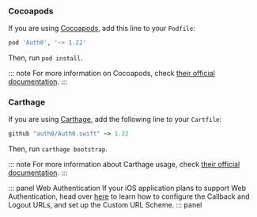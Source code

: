 ### Cocoapods
   
If you are using [Cocoapods](https://cocoapods.org), add this line to your `Podfile`:

```ruby
pod 'Auth0', '~> 1.22'
```

Then, run `pod install`.

::: note
For more information on Cocoapods, check [their official documentation](https://guides.cocoapods.org/using/getting-started.html).
:::

### Carthage

If you are using [Carthage](https://github.com/Carthage/Carthage), add the following line to your `Cartfile`:

```ruby
github "auth0/Auth0.swift" ~> 1.22
```

Then, run `carthage bootstrap`.

::: note
For more information about Carthage usage, check [their official documentation](https://github.com/Carthage/Carthage#if-youre-building-for-ios-tvos-or-watchos).
:::

::: panel Web Authentication
If your iOS application plans to support Web Authentication, head over [here](https://auth0.com/docs/libraries/auth0-swift#web-based-auth-ios-only-) to learn how to configure the Callback and Logout URLs, and set up the Custom URL Scheme.
::: panel
